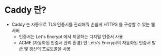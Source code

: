 # Caddy 란?

- Caddy 는 자동으로 TLS 인증서를 관리해줘 손쉽게 HTTPS 를 구성할 수 있는 웹서버
  - 인증서는 Let's Encrypt 에서 제공하는 디지털 인증서 사용
  - ACME (자동화된 인증서 관리 환경) 인 Lets's Encrypt의 자동화된 인증서 발급 및 갱신의 프로토콜을 사용
